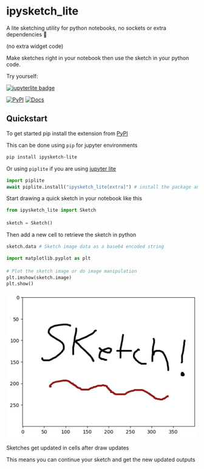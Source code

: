 # ipysketch_lite

A lite sketching utility for python notebooks, no sockets or extra dependencies 🎨

(no extra widget code)

Make sketches right in your notebook then use the sketch in your python code.

Try yourself:

<a href="https://matthewandretaylor.github.io/ipysketch_lite/jupyterlite/lab/index.html">
<img alt="jupyterlite badge" src="https://jupyterlite.rtfd.io/en/latest/_static/badge.svg">
</a>

[![PyPI](https://img.shields.io/pypi/v/ipysketch-lite.svg)](https://pypi.org/project/ipysketch-lite)
[![Docs](https://img.shields.io/badge/Docs-informational?logo=readthedocs&logoColor=white)](https://matthewandretaylor.github.io/ipysketch_lite/docs)


## Quickstart

To get started pip install the extension from [PyPI](https://pypi.org/project/ipysketch-lite)

This can be done using `pip` for jupyter environments

```bash
pip install ipysketch-lite
```

Or using `piplite` if you are using [jupyter lite](https://matthewandretaylor.github.io/ipysketch_lite/jupyterlite/lab/index.html)

```py
import piplite
await piplite.install("ipysketch_lite[extra]") # install the package and optionally pillow and numpy for the extra features
```

Start drawing a quick sketch in your notebook like this

```py
from ipysketch_lite import Sketch

sketch = Sketch()
```

Then add a new cell to retrieve the sketch in python

```py
sketch.data # Sketch image data as a base64 encoded string
```

```py
import matplotlib.pyplot as plt

# Plot the sketch image or do image manipulation
plt.imshow(sketch.image)
plt.show()
```

![example sketch](https://github.com/MatthewAndreTaylor/ipysketch_lite/blob/main/sketches/example.png?raw=true)

Sketches get updated in cells after draw updates

This means you can continue your sketch and get the new updated outputs
